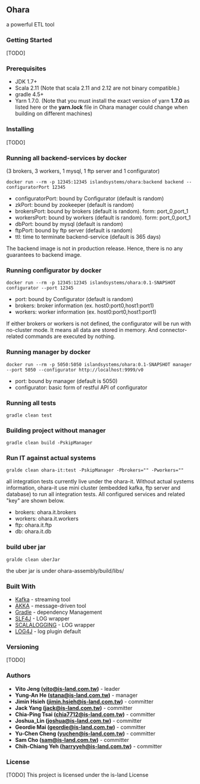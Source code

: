 ## Ohara

a powerful ETL tool

### Getting Started

[TODO]

### Prerequisites

* JDK 1.7+
* Scala 2.11 (Note that scala 2.11 and 2.12 are not binary compatible.)
* gradle 4.5+
* Yarn 1.7.0. (Note that you must install the exact version of yarn **1.7.0** as listed here or the **yarn.lock** file in Ohara manager could change when building on different machines)

### Installing

[TODO]

### Running all backend-services by docker
(3 brokers, 3 workers, 1 mysql, 1 ftp server and 1 configurator)
```
docker run --rm -p 12345:12345 islandsystems/ohara:backend backend --configuratorPort 12345
```
* configuratorPort: bound by Configurator (default is random)
* zkPort: bound by zookeeper (default is random)
* brokersPort: bound by brokers (default is random). form: port_0,port_1
* workersPort: bound by workers (default is random). form: port_0,port_1
* dbPort: bound by mysql (default is random)
* ftpPort: bound by ftp server (default is random)
* ttl: time to terminate backend-service (default is 365 days)

The backend image is not in production release. Hence, there is no any guarantees to backend image.

### Running configurator by docker
```
docker run --rm -p 12345:12345 islandsystems/ohara:0.1-SNAPSHOT configurator --port 12345
```
* port: bound by Configurator (default is random)
* brokers: broker information (ex. host0:port0,host1:port1)
* workers: worker information (ex. host0:port0,host1:port1)

If either brokers or workers is not defined, the configurator will be run with no-cluster mode. It means all data are 
stored in memory. And connector-related commands are executed by nothing.

### Running manager by docker
```
docker run --rm -p 5050:5050 islandsystems/ohara:0.1-SNAPSHOT manager --port 5050 --configurator http://localhost:9999/v0
```
* port: bound by manager (default is 5050)
* configurator: basic form of restful API of configurator

### Running all tests

```
gradle clean test
```

### Building project without manager
```
gradle clean build -PskipManager
```

### Run IT against actual systems
```
gralde clean ohara-it:test -PskipManager -Pbrokers="" -Pworkers=""
```
all integration tests currently live under the ohara-it. Without actual systems information, ohara-it use mini cluster 
(embedded kafka, ftp server and database) to run all integration tests. All configured services and related "key" are shown below.
* brokers: ohara.it.brokers
* workers: ohara.it.workers
* ftp: ohara.it.ftp
* db: ohara.it.db

### build uber jar
```
gralde clean uberJar
```
the uber jar is under ohara-assembly/build/libs/

### Built With

* [Kafka](https://github.com/apache/kafka) - streaming tool
* [AKKA](https://akka.io/) - message-driven tool
* [Gradle](https://gradle.org) - dependency Management
* [SLF4J](https://www.slf4j.org/) - LOG wrapper
* [SCALALOGGING](https://github.com/typesafehub/scalalogging) - LOG wrapper
* [LOG4J](https://logging.apache.org/log4j/2.x/) - log plugin default

### Versioning

[TODO]

### Authors

* **Vito Jeng (vito@is-land.com.tw)** - leader
* **Yung-An He (stana@is-land.com.tw)** - manager
* **Jimin Hsieh (jimin.hsieh@is-land.com.tw)** - committer
* **Jack Yang (jack@is-land.com.tw)** - committer
* **Chia-Ping Tsai (chia7712@is-land.com.tw)** - committer
* **Joshua_Lin (joshua@is-land.com.tw)** - committer
* **Geordie Mai (geordie@is-land.com.tw)** - committer
* **Yu-Chen Cheng (yuchen@is-land.com.tw)** - committer
* **Sam Cho (sam@is-land.com.tw)** - committer
* **Chih-Chiang Yeh (harryyeh@is-land.com.tw)** - committer

### License

[TODO] This project is licensed under the is-land License

